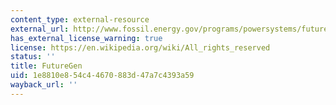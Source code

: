 ```yaml
---
content_type: external-resource
external_url: http://www.fossil.energy.gov/programs/powersystems/futuregen/index.html#FutureGen
has_external_license_warning: true
license: https://en.wikipedia.org/wiki/All_rights_reserved
status: ''
title: FutureGen
uid: 1e8810e8-54c4-4670-883d-47a7c4393a59
wayback_url: ''
---
```

